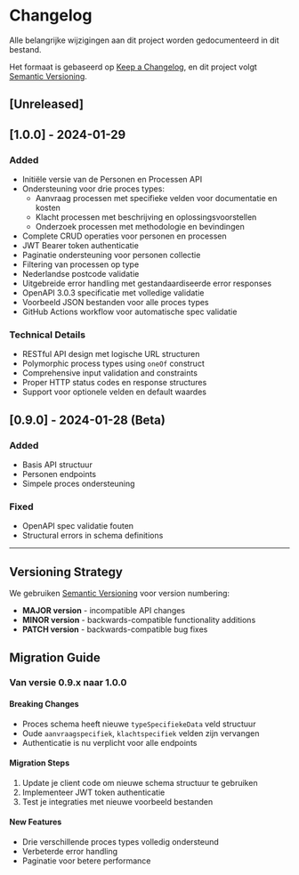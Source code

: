 # Changelog

Alle belangrijke wijzigingen aan dit project worden gedocumenteerd in dit bestand.

Het formaat is gebaseerd op [Keep a Changelog](https://keepachangelog.com/en/1.0.0/),
en dit project volgt [Semantic Versioning](https://semver.org/spec/v2.0.0.html).

## [Unreleased]

## [1.0.0] - 2024-01-29

### Added
- Initiële versie van de Personen en Processen API
- Ondersteuning voor drie proces types:
  - Aanvraag processen met specifieke velden voor documentatie en kosten
  - Klacht processen met beschrijving en oplossingsvoorstellen
  - Onderzoek processen met methodologie en bevindingen
- Complete CRUD operaties voor personen en processen
- JWT Bearer token authenticatie
- Paginatie ondersteuning voor personen collectie
- Filtering van processen op type
- Nederlandse postcode validatie
- Uitgebreide error handling met gestandaardiseerde error responses
- OpenAPI 3.0.3 specificatie met volledige validatie
- Voorbeeld JSON bestanden voor alle proces types
- GitHub Actions workflow voor automatische spec validatie

### Technical Details
- RESTful API design met logische URL structuren
- Polymorphic process types using `oneOf` construct
- Comprehensive input validation and constraints
- Proper HTTP status codes en response structures
- Support voor optionele velden en default waardes

## [0.9.0] - 2024-01-28 (Beta)

### Added
- Basis API structuur
- Personen endpoints
- Simpele proces ondersteuning

### Fixed
- OpenAPI spec validatie fouten
- Structural errors in schema definitions

---

## Versioning Strategy

We gebruiken [Semantic Versioning](https://semver.org/) voor version numbering:

- **MAJOR version** - incompatible API changes
- **MINOR version** - backwards-compatible functionality additions  
- **PATCH version** - backwards-compatible bug fixes

## Migration Guide

### Van versie 0.9.x naar 1.0.0

#### Breaking Changes
- Proces schema heeft nieuwe `typeSpecifiekeData` veld structuur
- Oude `aanvraagspecifiek`, `klachtspecifiek` velden zijn vervangen
- Authenticatie is nu verplicht voor alle endpoints

#### Migration Steps
1. Update je client code om nieuwe schema structuur te gebruiken
2. Implementeer JWT token authenticatie
3. Test je integraties met nieuwe voorbeeld bestanden

#### New Features
- Drie verschillende proces types volledig ondersteund
- Verbeterde error handling
- Paginatie voor betere performance